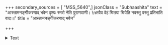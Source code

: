 +++
secondary_sources = [ "MSS_5640",]
jsonClass = "Subhaashita"
text = "आस्तामनङ्गीकरणाद् भवेन दृश्यः स्मरो नेति पुराणवाणी।  \nतवैव देहं श्रितया श्रियेति नवस्तु वस्तु प्रतिभाति वादः॥"
title = "आस्तामनङ्गीकरणाद् भवेन"

+++

<details><summary>Text</summary>

आस्तामनङ्गीकरणाद् भवेन दृश्यः स्मरो नेति पुराणवाणी।  
तवैव देहं श्रितया श्रियेति नवस्तु वस्तु प्रतिभाति वादः॥
</details>
